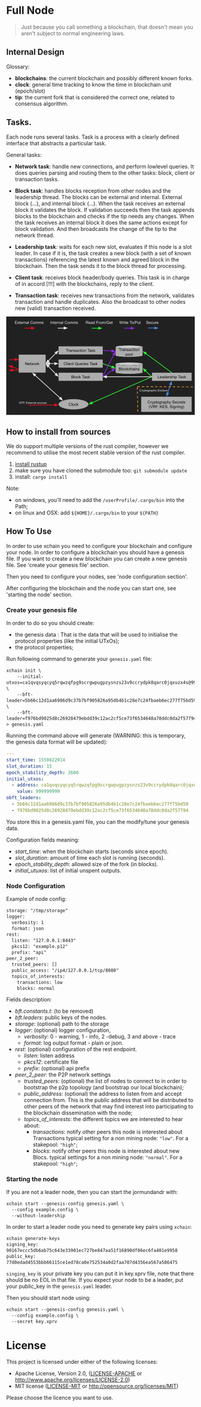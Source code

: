 # Full Node

> Just because you call something a blockchain, that doesn't mean you aren't subject to normal engineering laws.

## Internal Design


Glossary:

* **blockchains**: the current blockchain and possibly different known forks.
* **clock**: general time tracking to know the time in blockchain unit (epoch/slot)
* **tip**: the current fork that is considered the correct one, related to consensus algorithm.

## Tasks.

Each node runs several tasks. Task is a process with a clearly defined interface
that abstracts a particular task.

General tasks:

* **Network task**: handle new connections, and perform lowlevel queries.
  It does queries parsing and routing them to the other tasks: block,
  client or transaction tasks.

* **Block task**: handles blocks reception from other nodes and the leadership
  thread. The blocks can be external and internal. External block (...), and
  internal block (...).
  When the task receives an external block it validates the block. If validation
  succeeds then the task appends blocks to the blockchain and checks if the tip
  needs any changes.
  When the task receives an internal block it does the same actions except for
  block validation. And then broadcasts the change of the tip to the network
  thread.

* **Leadership task**: waits for each new slot, evaluates if this node is
  a slot leader. In case if it is, the task creates a new block
  (with a set of known transactions) referencing the latest known
  and agreed block in the blockchain. Then the task sends it to the block
  thread for processing.

* **Client task**: receives block header/body queries. This task is in charge
  of in accord [!!!] with the blockchains, reply to the client.

* **Transaction task**: receives new transactions from the network,
  validates transaction and handle duplicates.
  Also the broadcast to other nodes new (valid) transaction received.

![Internal Architecture](/.architecture-1.png?raw=true "Internal Architecture")

## How to install from sources

We do support multiple versions of the rust compiler, however we recommend
to utilise the most recent stable version of the rust compiler.

1. [install rustup](https://www.rust-lang.org/tools/install)
2. make sure you have cloned the submodule too: `git submodule update`
3. install: `cargo install`

Note:

* on windows, you'll need to add the `/userProfile/.cargo/bin` into the Path;
* on linux and OSX: add `${HOME}/.cargo/bin` to your `${PATH}`

## How To Use

In order to use xchain you need to configure your blockchain and
configure your node.
In order to configure a blockchain you should have a genesis file. If
you want to create a new blockchain you can create a new genesis file.
See 'create your genesis file' section.

Then you need to configure your nodes, see 'node configuration section'.

After configuring the blockchain and the node you can start one,
see 'starting the node' section.

### Create your genesis file

In order to do so you should create:

* the genesis data : That is the data that will be used to initialise the
  protocol properties (like the initial UTxOs);
* the protocol properties;

Run following command to generate your `genesis.yaml` file:

```
xchain init \
    --initial-utxos=ca1qvqsyqcyq5rqwzqfpg9scrgwpugpzysnzs23v9ccrydpk8qarc0jqxuzx4s@999999999 \
    --bft-leader=5b66c12d1aa6986d9c37b7bf905826a95db4b1c28e7c24fbaeb6ec277f75bd59 \
    --bft-leader=f976bd9025d8c26928479ebdd39c12ac2cf5ce73f6534648a78ddc0da2f57794 > genesis.yaml
```

Running the command above will generate (WARNING: this is temporary, the genesis data format will be updated):

```yaml
---
start_time: 1550822014
slot_duration: 15
epoch_stability_depth: 2600
initial_utxos:
  - address: ca1qvqsyqcyq5rqwzqfpg9scrgwpugpzysnzs23v9ccrydpk8qarc0jqxuzx4s
    value: 999999999
obft_leaders:
  - 5b66c12d1aa6986d9c37b7bf905826a95db4b1c28e7c24fbaeb6ec277f75bd59
  - f976bd9025d8c26928479ebdd39c12ac2cf5ce73f6534648a78ddc0da2f57794

```

You store this in a genesis.yaml file, you can the modify/tune your genesis data.

Configuration fields meaning:
  - *start_time*: when the blockchain starts (seconds since epoch).
  - *slot_duration*: amount of time each slot is running (seconds).
  - *epoch_stability_depth*: allowed size of the fork (in blocks).
  - *initial_utuxos*: list of initial unspent outputs.

### Node Configuration

Example of node config:

```
storage: "/tmp/storage"
logger:
  verbosity: 1
  format: json
rest:
  listen: "127.0.0.1:8443"
  pkcs12: "example.p12"
  prefix: "api"
peer_2_peer:
  trusted_peers: []
  public_access: "/ip4/127.0.0.1/tcp/8080"
  topics_of_interests:
    transactions: low
    blocks: normal
```

Fields description:

  - *bft.constants.t*: (to be removed)
  - *bft.leaders*: public keys of the nodes.
  - *storage*: (optional) path to the storage
  - *logger*: (optional) logger configuration,
     - *verbosity*: 0 - warning, 1 - info, 2 -debug, 3 and above - trace
     - *format*: log output format - plain or json.
  - *rest*: (optional) configuration of the rest endpoint.
     - *listen*: listen address
     - *pkcs12*: certificate file
     - *prefix*: (optional) api prefix
  - *peer_2_peer*: the P2P network settings
     - *trusted_peers*: (optional) the list of nodes to connect to in order to
       bootstrap the p2p topology (and bootstrap our local blockchain);
     - *public_address*: (optional) the address to listen from and accept connection
       from. This is the public address that will be distributed to other peers
       of the network that may find interest into participating to the blockchain
       dissemination with the node;
     - *topics_of_interests*: the different topics we are interested to hear about:
       - *transactions*: notify other peers this node is interested about Transactions
         typical setting for a non mining node: `"low"`. For a stakepool: `"high"`;
       - *blocks*: notify other peers this node is interested about new Blocs.
         typical settings for a non mining node: `"normal"`. For a stakepool: `"high"`;

### Starting the node

If you are not a leader node, then you can start the jormundandr with:

```
xchain start --genesis-config genesis.yaml \
  --config example.config \
  --without-leadership
```

In order to start a leader node you need to generate key pairs using
`xchain`:

```
xchain generate-keys
signing_key: 90167eccc5db6ab75c643e33901ec727be847aa51f16890df06ec6fa401e9958
public_key: 77d0edad4553bbb66115ce1ed78ca0e752534a0d2faa707d4356ea567a586475
```

`singing_key` is your private key you can put it in key.xprv file,
note that there should be no EOL in that file. If you expect your
node to be a leader, put your public_key in the `genesis.yaml` leader.

Then you should start node using:

```
xchain start --genesis-config genesis.yaml \
  --config example.config \
  --secret key.xprv
```

# License

This project is licensed under either of the following licenses:

 * Apache License, Version 2.0, ([LICENSE-APACHE](LICENSE-APACHE) or
   http://www.apache.org/licenses/LICENSE-2.0)
 * MIT license ([LICENSE-MIT](LICENSE-MIT) or
   http://opensource.org/licenses/MIT)

Please choose the licence you want to use.
